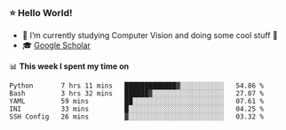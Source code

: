 ### ⭐️ Hello World!

<!--
**hologerry/hologerry** is a ✨ _special_ ✨ repository because its `README.md` (this file) appears on your GitHub profile.

Here are some ideas to get you started:

- 🔭 I’m currently working and studying on Computer Vision
- 🌱 I’m currently learning at Peking University
- 💬 Ask me about 
- 📫 How to reach me: E-mail
- 😄 Pronouns: he/his
- ⚡ Fun fact: Music is the Power
-->


- 🔭 I’m currently studying Computer Vision and doing some cool stuff 🤖
- 🎓 [Google Scholar](https://scholar.google.com/citations?user=3ykqW9wAAAAJ&hl=en)


📊 **This week I spent my time on**

<!--START_SECTION:waka-->

```text
Python       7 hrs 11 mins   █████████████▓░░░░░░░░░░░   54.86 %
Bash         3 hrs 32 mins   ██████▓░░░░░░░░░░░░░░░░░░   27.07 %
YAML         59 mins         ██░░░░░░░░░░░░░░░░░░░░░░░   07.61 %
INI          33 mins         █░░░░░░░░░░░░░░░░░░░░░░░░   04.25 %
SSH Config   26 mins         ▓░░░░░░░░░░░░░░░░░░░░░░░░   03.32 %
```

<!--END_SECTION:waka-->
